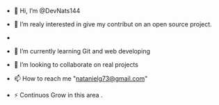 - 👋 Hi, I’m @DevNats144
- 👀 I’m realy interested in give my contribut on an open source project.
- 
- 🌱 I’m currently learning Git and web developing
- 💞️ I’m looking to collaborate on real projects
- 📫 How to reach me "natanielg73@gmail.com"
  
- ⚡ Continuos Grow in this area .

<!---
DevNats144/DevNats144 is a ✨ special ✨ repository because its `README.md` (this file) appears on your GitHub profile.
You can click the Preview link to take a look at your changes.
--->
